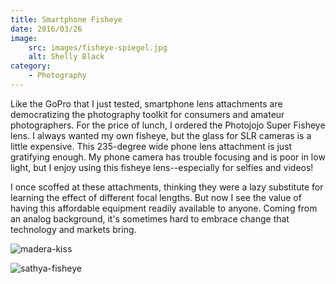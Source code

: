 ```yaml
---
title: Smartphone Fisheye
date: 2016/03/26
image:
    src: images/fisheye-spiegel.jpg
    alt: Shelly Black
category:
    - Photography
---
```


Like the GoPro that I just tested, smartphone lens attachments are democratizing the photography toolkit for consumers and amateur photographers. For the price of lunch, I ordered the Photojojo Super Fisheye lens. I always wanted my own fisheye, but the glass for SLR cameras is a little expensive. This 235-degree wide phone lens attachment is just gratifying enough. My phone camera has trouble focusing and is poor in low light, but I enjoy using this fisheye lens--especially for selfies and videos!

I once scoffed at these attachments, thinking they were a lazy substitute for learning the effect of different focal lengths. But now I see the value of having this affordable equipment readily available to anyone. Coming from an analog background, it's sometimes hard to embrace change that technology and markets bring.

![madera-kiss](images/madera-kiss.jpg)

![sathya-fisheye](images/sathya-fisheye.jpg)
